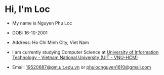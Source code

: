 # Hi, I'm Loc

- My name is Nguyen Phu Loc


- DOB: 16-10-2001

- Address: Ho Chi Minh City, Viet Nam


- I am currently studying Computer Science at [University of Information Technology - Vietnam National University (UIT - VNU-HCM)](https://en.uit.edu.vn/overview-vnuhcm-university-information-technology)   



- Email: 19520687@gm.uit.edu.vn or phulocnguyen1610@gmail.com


